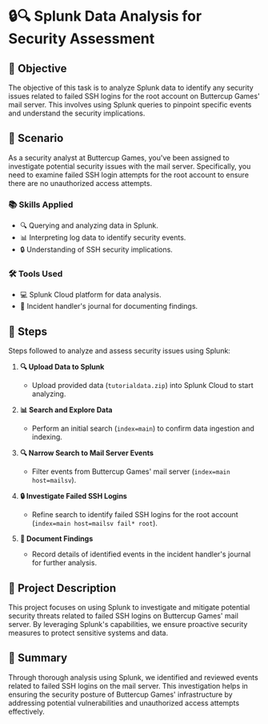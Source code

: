 # 🔒🔍 Splunk Data Analysis for Security Assessment

## 🎯 Objective
The objective of this task is to analyze Splunk data to identify any security issues related to failed SSH logins for the root account on Buttercup Games' mail server. This involves using Splunk queries to pinpoint specific events and understand the security implications.

## 📖 Scenario
As a security analyst at Buttercup Games, you've been assigned to investigate potential security issues with the mail server. Specifically, you need to examine failed SSH login attempts for the root account to ensure there are no unauthorized access attempts.

### 📚 Skills Applied
- 🔍 Querying and analyzing data in Splunk.
- 📊 Interpreting log data to identify security events.
- 🔒 Understanding of SSH security implications.

### 🛠️ Tools Used
- 💻 Splunk Cloud platform for data analysis.
- 📝 Incident handler's journal for documenting findings.

## 📝 Steps
Steps followed to analyze and assess security issues using Splunk:

1. **🔍 Upload Data to Splunk**
   - Upload provided data (`tutorialdata.zip`) into Splunk Cloud to start analyzing.

2. **📊 Search and Explore Data**
   - Perform an initial search (`index=main`) to confirm data ingestion and indexing.

3. **🔍 Narrow Search to Mail Server Events**
   - Filter events from Buttercup Games' mail server (`index=main host=mailsv`).

4. **🔒 Investigate Failed SSH Logins**
   - Refine search to identify failed SSH logins for the root account (`index=main host=mailsv fail* root`).

5. **📝 Document Findings**
   - Record details of identified events in the incident handler's journal for further analysis.

## 📜 Project Description
This project focuses on using Splunk to investigate and mitigate potential security threats related to failed SSH logins on Buttercup Games' mail server. By leveraging Splunk's capabilities, we ensure proactive security measures to protect sensitive systems and data.

## 📄 Summary
Through thorough analysis using Splunk, we identified and reviewed events related to failed SSH logins on the mail server. This investigation helps in ensuring the security posture of Buttercup Games' infrastructure by addressing potential vulnerabilities and unauthorized access attempts effectively.
